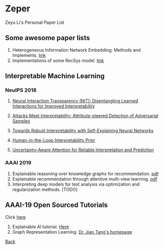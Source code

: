 # Zeper

Zeyu Li's Personal Paper List

## Some awesome paper lists

1. Heterogeneous Information Network Embedding: Methods and Implements. [link](https://github.com/zhoushengisnoob/HINE)
2. Implementations of some RecSys model. [link](https://github.com/princewen/tensorflow_practice)

## Interpretable Machine Learning

### NeuIPS 2018
1. [Neural Interaction Transparency (NIT): Disentangling Learned Interactions for Improved Interpretability](https://papers.nips.cc/paper/7822-neural-interaction-transparency-nit-disentangling-learned-interactions-for-improved-interpretability.pdf)

2. [Attacks Meet Interpretability: Attribute-steered Detection of Adversarial Samples](https://papers.nips.cc/paper/7998-attacks-meet-interpretability-attribute-steered-detection-of-adversarial-samples.pdf)

3. [Towards Robust Interpretability with Self-Explaining Neural Networks](https://papers.nips.cc/paper/8003-towards-robust-interpretability-with-self-explaining-neural-networks.pdf)

4. [Human-in-the-Loop Interpretability Prior](https://papers.nips.cc/paper/8219-human-in-the-loop-interpretability-prior.pdf)

5. [Uncertainty-Aware Attention for Reliable Interpretation and Prediction](https://papers.nips.cc/paper/7370-uncertainty-aware-attention-for-reliable-interpretation-and-prediction.pdf)

### AAAI 2019
1. Explainable reasoning over knowledge graphs for recommendation. [pdf](https://arxiv.org/pdf/1811.04540.pdf)
2. Explainable recommendation through attentive multi-view learning. [pdf](https://www.microsoft.com/en-us/research/uploads/prod/2018/10/exrec-aaai-camera-ready.pdf)
3. Interpreting deep models for text analysis via optimization and regularization methods. [TODO]


## AAAI-19 Open Sourced Tutorials
Click [here](https://aaai.org/Conferences/AAAI-19/aaai19tutorials/)

1. Explainable AI tutorial. [Here](https://xaitutorial2019.github.io/)
2. Graph Representation Learning. [Dr. Jian Tang's homepage](https://jian-tang.com/)


[Back](../index.html)
